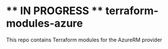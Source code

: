 # ** IN PROGRESS ** terraform-modules-azure
This repo contains Terraform modules for the AzureRM provider
